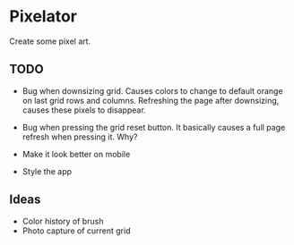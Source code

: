 # Pixelator

Create some pixel art.

## TODO

- Bug when downsizing grid.
    Causes colors to change to default orange on last grid rows and columns.
    Refreshing the page after downsizing, causes these pixels to disappear.

- Bug when pressing the grid reset button.
    It basically causes a full page refresh when pressing it. Why?

- Make it look better on mobile

- Style the app

## Ideas

- Color history of brush
- Photo capture of current grid
